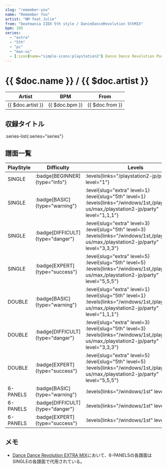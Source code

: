 ```yaml
---
slug: "remember-you"
name: "Remember You"
artist: "NM feat.Julie"
from: "beatmania IIDX 5th style / DanceDanceRevolution 5thMIX"
bpm: 105
series:
  - "extra"
  - "5th"
  - "pc"
  - "max-us"
  - [:icon{name="simple-icons:playstation2"} Dance Dance Revolution Party Collection :icon{name="flag:jp-4x3"}](/playstation2-jp/party)
---
```


# {{ $doc.name }} / {{ $doc.artist }}

|Artist|BPM|From|
|------|---|----|
|{{ $doc.artist }}|{{ $doc.bpm }}|{{ $doc.from }}|

## 収録タイトル

:series-list{:series="series"}

## 譜面一覧

|PlayStyle|Difficulty|Levels|Notes|Movie|
|---------|----------|------|-----|-----|
|SINGLE| :badge[BEGINNER]{type="info"}| :levels{links="/playstation2-jp/party" level="1"}|41/0||
|SINGLE| :badge[BASIC]{type="warning"}|<div class="field is-grouped is-grouped-multiline"> :level{slug="extra" level=1} :level{slug="5th" level=1} :levels{links="/windows/1st,/playstation2-us/max,/playstation2-jp/party" level="1,1,1"}</div>|41/0||
|SINGLE| :badge[DIFFICULT]{type="danger"}|<div class="field is-grouped is-grouped-multiline"> :level{slug="extra" level=3} :level{slug="5th" level=3} :levels{links="/windows/1st,/playstation2-us/max,/playstation2-jp/party" level="3,3,3"}</div>|130/0||
|SINGLE| :badge[EXPERT]{type="success"}|<div class="field is-grouped is-grouped-multiline"> :level{slug="extra" level=5} :level{slug="5th" level=5} :levels{links="/windows/1st,/playstation2-us/max,/playstation2-jp/party" level="5,5,5"}</div>|197/0||
|DOUBLE| :badge[BASIC]{type="warning"}|<div class="field is-grouped is-grouped-multiline"> :level{slug="extra" level=1} :level{slug="5th" level=1} :levels{links="/windows/1st,/playstation2-us/max,/playstation2-jp/party" level="1,1,1"}</div>|47/0||
|DOUBLE| :badge[DIFFICULT]{type="danger"}|<div class="field is-grouped is-grouped-multiline"> :level{slug="extra" level=3} :level{slug="5th" level=3} :levels{links="/windows/1st,/playstation2-us/max,/playstation2-jp/party" level="3,3,3"}</div>|135/0||
|DOUBLE| :badge[EXPERT]{type="success"}|<div class="field is-grouped is-grouped-multiline"> :level{slug="extra" level=5} :level{slug="5th" level=5} :levels{links="/windows/1st,/playstation2-us/max,/playstation2-jp/party" level="5,5,5"}</div>|198/0||
|6-PANELS| :badge[BASIC]{type="warning"}| :levels{links="/windows/1st" level="1"}|47/0||
|6-PANELS| :badge[DIFFICULT]{type="danger"}| :levels{links="/windows/1st" level="3"}|130/0||
|6-PANELS| :badge[EXPERT]{type="success"}| :levels{links="/windows/1st" level="5"}|197/0||

## メモ

- [Dance Dance Revolution EXTRA MIX](/series/extra)において、6-PANELSの各譜面はSINGLEの各譜面で代用されている。
